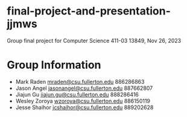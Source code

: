 # final-project-and-presentation-jjmws

Group final project for Computer Science 411-03 13849, Nov 26, 2023

# Group Information

* Mark Raden <mraden@csu.fullerton.edu> 886286863
* Jason Angel <jasonangel@csu.fullerton.edu> 887662807
* Jiajun Gu <jiajun.gu@csu.fullerton.edu> 888286416
* Wesley Zoroya <wzoroya@csu.fullerton.edu> 886150119
* Jesse Shaihor <jcshaihor@csu.fullerton.edu> 889202628
